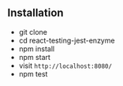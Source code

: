 ## Installation

- git clone
- cd react-testing-jest-enzyme
- npm install
- npm start
- visit `http://localhost:8080/`
- npm test
